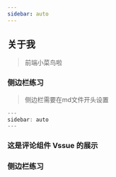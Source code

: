 ```yaml
---
sidebar: auto
---
```


## 关于我
> 前端小菜鸟啦

### 侧边栏练习
> 侧边栏需要在md文件开头设置 
```js
---
sidebar: auto
---
```

### 这是评论组件 Vssue 的展示
<Vssue :options="{ locale: 'zh' }"/>

### 侧边栏练习

